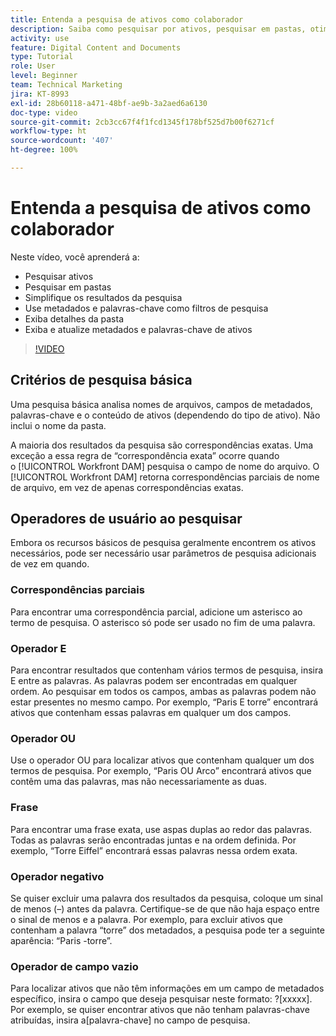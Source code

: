 ```yaml
---
title: Entenda a pesquisa de ativos como colaborador
description: Saiba como pesquisar por ativos, pesquisar em pastas, otimizar resultados de pesquisa, usar metadados e palavras-chave como filtros de pesquisa no [!UICONTROL Workfront DAM].
activity: use
feature: Digital Content and Documents
type: Tutorial
role: User
level: Beginner
team: Technical Marketing
jira: KT-8993
exl-id: 28b60118-a471-48bf-ae9b-3a2aed6a6130
doc-type: video
source-git-commit: 2cb3cc67f4f1fcd1345f178bf525d7b00f6271cf
workflow-type: ht
source-wordcount: '407'
ht-degree: 100%

---
```


# Entenda a pesquisa de ativos como colaborador

Neste vídeo, você aprenderá a:

* Pesquisar ativos
* Pesquisar em pastas
* Simplifique os resultados da pesquisa
* Use metadados e palavras-chave como filtros de pesquisa
* Exiba detalhes da pasta
* Exiba e atualize metadados e palavras-chave de ativos

>[!VIDEO](https://video.tv.adobe.com/v/335253/?quality=12&learn=on)

## Critérios de pesquisa básica

Uma pesquisa básica analisa nomes de arquivos, campos de metadados, palavras-chave e o conteúdo de ativos (dependendo do tipo de ativo). Não inclui o nome da pasta.

A maioria dos resultados da pesquisa são correspondências exatas. Uma exceção a essa regra de “correspondência exata” ocorre quando o [!UICONTROL Workfront DAM] pesquisa o campo de nome do arquivo. O [!UICONTROL Workfront DAM] retorna correspondências parciais de nome de arquivo, em vez de apenas correspondências exatas.

## Operadores de usuário ao pesquisar

Embora os recursos básicos de pesquisa geralmente encontrem os ativos necessários, pode ser necessário usar parâmetros de pesquisa adicionais de vez em quando.

### Correspondências parciais

Para encontrar uma correspondência parcial, adicione um asterisco ao termo de pesquisa. O asterisco só pode ser usado no fim de uma palavra.

### Operador E

Para encontrar resultados que contenham vários termos de pesquisa, insira E entre as palavras. As palavras podem ser encontradas em qualquer ordem. Ao pesquisar em todos os campos, ambas as palavras podem não estar presentes no mesmo campo. Por exemplo, “Paris E torre” encontrará ativos que contenham essas palavras em qualquer um dos campos.

### Operador OU

Use o operador OU para localizar ativos que contenham qualquer um dos termos de pesquisa. Por exemplo, “Paris OU Arco” encontrará ativos que contêm uma das palavras, mas não necessariamente as duas.

### Frase

Para encontrar uma frase exata, use aspas duplas ao redor das palavras. Todas as palavras serão encontradas juntas e na ordem definida. Por exemplo, “Torre Eiffel” encontrará essas palavras nessa ordem exata.

### Operador negativo

Se quiser excluir uma palavra dos resultados da pesquisa, coloque um sinal de menos (–) antes da palavra. Certifique-se de que não haja espaço entre o sinal de menos e a palavra. Por exemplo, para excluir ativos que contenham a palavra “torre” dos metadados, a pesquisa pode ter a seguinte aparência: “Paris -torre”.

### Operador de campo vazio

Para localizar ativos que não têm informações em um campo de metadados específico, insira o campo que deseja pesquisar neste formato: ?[xxxxx]. Por exemplo, se quiser encontrar ativos que não tenham palavras-chave atribuídas, insira a[palavra-chave] no campo de pesquisa.
